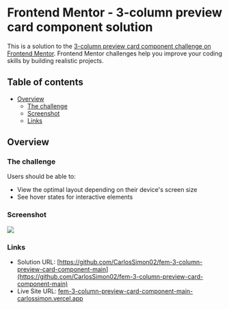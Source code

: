 # Frontend Mentor - 3-column preview card component solution

This is a solution to the [3-column preview card component challenge on Frontend Mentor](https://www.frontendmentor.io/challenges/3column-preview-card-component-pH92eAR2-). Frontend Mentor challenges help you improve your coding skills by building realistic projects. 

## Table of contents

- [Overview](#overview)
  - [The challenge](#the-challenge)
  - [Screenshot](#screenshot)
  - [Links](#links)

## Overview

### The challenge

Users should be able to:

- View the optimal layout depending on their device's screen size
- See hover states for interactive elements

### Screenshot

![](./screenshot.png)

### Links

- Solution URL: [https://github.com/CarlosSimon02/fem-3-column-preview-card-component-main](https://github.com/CarlosSimon02/fem-3-column-preview-card-component-main)
- Live Site URL: [fem-3-column-preview-card-component-main-carlossimon.vercel.app](fem-3-column-preview-card-component-main-carlossimon.vercel.app)
